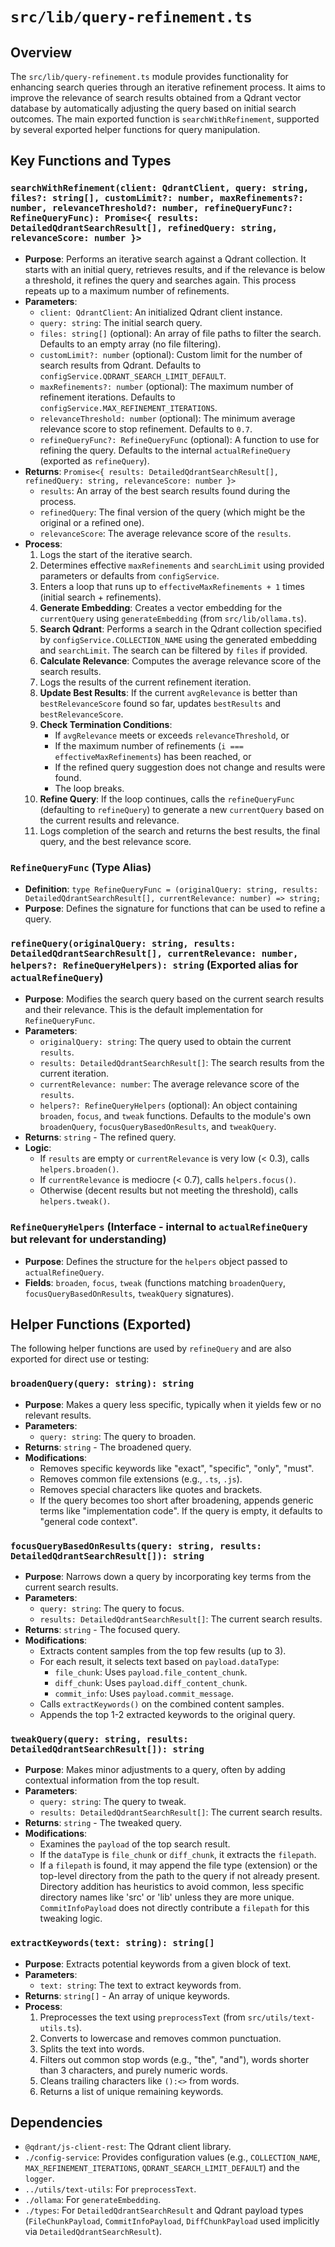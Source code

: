 # `src/lib/query-refinement.ts`

## Overview

The `src/lib/query-refinement.ts` module provides functionality for enhancing search queries through an iterative refinement process. It aims to improve the relevance of search results obtained from a Qdrant vector database by automatically adjusting the query based on initial search outcomes. The main exported function is `searchWithRefinement`, supported by several exported helper functions for query manipulation.

## Key Functions and Types

### `searchWithRefinement(client: QdrantClient, query: string, files?: string[], customLimit?: number, maxRefinements?: number, relevanceThreshold?: number, refineQueryFunc?: RefineQueryFunc): Promise<{ results: DetailedQdrantSearchResult[], refinedQuery: string, relevanceScore: number }>`

-   **Purpose**: Performs an iterative search against a Qdrant collection. It starts with an initial query, retrieves results, and if the relevance is below a threshold, it refines the query and searches again. This process repeats up to a maximum number of refinements.
-   **Parameters**:
    -   `client: QdrantClient`: An initialized Qdrant client instance.
    -   `query: string`: The initial search query.
    -   `files: string[]` (optional): An array of file paths to filter the search. Defaults to an empty array (no file filtering).
    -   `customLimit?: number` (optional): Custom limit for the number of search results from Qdrant. Defaults to `configService.QDRANT_SEARCH_LIMIT_DEFAULT`.
    -   `maxRefinements?: number` (optional): The maximum number of refinement iterations. Defaults to `configService.MAX_REFINEMENT_ITERATIONS`.
    -   `relevanceThreshold: number` (optional): The minimum average relevance score to stop refinement. Defaults to `0.7`.
    -   `refineQueryFunc?: RefineQueryFunc` (optional): A function to use for refining the query. Defaults to the internal `actualRefineQuery` (exported as `refineQuery`).
-   **Returns**: `Promise<{ results: DetailedQdrantSearchResult[], refinedQuery: string, relevanceScore: number }>`
    -   `results`: An array of the best search results found during the process.
    -   `refinedQuery`: The final version of the query (which might be the original or a refined one).
    -   `relevanceScore`: The average relevance score of the `results`.
-   **Process**:
    1.  Logs the start of the iterative search.
    2.  Determines effective `maxRefinements` and `searchLimit` using provided parameters or defaults from `configService`.
    3.  Enters a loop that runs up to `effectiveMaxRefinements + 1` times (initial search + refinements).
    4.  **Generate Embedding**: Creates a vector embedding for the `currentQuery` using `generateEmbedding` (from `src/lib/ollama.ts`).
    5.  **Search Qdrant**: Performs a search in the Qdrant collection specified by `configService.COLLECTION_NAME` using the generated embedding and `searchLimit`. The search can be filtered by `files` if provided.
    6.  **Calculate Relevance**: Computes the average relevance score of the search results.
    7.  Logs the results of the current refinement iteration.
    8.  **Update Best Results**: If the current `avgRelevance` is better than `bestRelevanceScore` found so far, updates `bestResults` and `bestRelevanceScore`.
    9.  **Check Termination Conditions**:
        -   If `avgRelevance` meets or exceeds `relevanceThreshold`, or
        -   If the maximum number of refinements (`i === effectiveMaxRefinements`) has been reached, or
        -   If the refined query suggestion does not change and results were found.
        -   The loop breaks.
    10. **Refine Query**: If the loop continues, calls the `refineQueryFunc` (defaulting to `refineQuery`) to generate a new `currentQuery` based on the current results and relevance.
    11. Logs completion of the search and returns the best results, the final query, and the best relevance score.

### `RefineQueryFunc` (Type Alias)
-   **Definition**: `type RefineQueryFunc = (originalQuery: string, results: DetailedQdrantSearchResult[], currentRelevance: number) => string;`
-   **Purpose**: Defines the signature for functions that can be used to refine a query.

### `refineQuery(originalQuery: string, results: DetailedQdrantSearchResult[], currentRelevance: number, helpers?: RefineQueryHelpers): string` (Exported alias for `actualRefineQuery`)

-   **Purpose**: Modifies the search query based on the current search results and their relevance. This is the default implementation for `RefineQueryFunc`.
-   **Parameters**:
    -   `originalQuery: string`: The query used to obtain the current `results`.
    -   `results: DetailedQdrantSearchResult[]`: The search results from the current iteration.
    -   `currentRelevance: number`: The average relevance score of the `results`.
    -   `helpers?: RefineQueryHelpers` (optional): An object containing `broaden`, `focus`, and `tweak` functions. Defaults to the module's own `broadenQuery`, `focusQueryBasedOnResults`, and `tweakQuery`.
-   **Returns**: `string` - The refined query.
-   **Logic**:
    -   If `results` are empty or `currentRelevance` is very low (< 0.3), calls `helpers.broaden()`.
    -   If `currentRelevance` is mediocre (< 0.7), calls `helpers.focus()`.
    -   Otherwise (decent results but not meeting the threshold), calls `helpers.tweak()`.

### `RefineQueryHelpers` (Interface - internal to `actualRefineQuery` but relevant for understanding)
-   **Purpose**: Defines the structure for the `helpers` object passed to `actualRefineQuery`.
-   **Fields**: `broaden`, `focus`, `tweak` (functions matching `broadenQuery`, `focusQueryBasedOnResults`, `tweakQuery` signatures).


## Helper Functions (Exported)

The following helper functions are used by `refineQuery` and are also exported for direct use or testing:

### `broadenQuery(query: string): string`

-   **Purpose**: Makes a query less specific, typically when it yields few or no relevant results.
-   **Parameters**:
    -   `query: string`: The query to broaden.
-   **Returns**: `string` - The broadened query.
-   **Modifications**:
    -   Removes specific keywords like "exact", "specific", "only", "must".
    -   Removes common file extensions (e.g., `.ts`, `.js`).
    -   Removes special characters like quotes and brackets.
    -   If the query becomes too short after broadening, appends generic terms like "implementation code". If the query is empty, it defaults to "general code context".

### `focusQueryBasedOnResults(query: string, results: DetailedQdrantSearchResult[]): string`

-   **Purpose**: Narrows down a query by incorporating key terms from the current search results.
-   **Parameters**:
    -   `query: string`: The query to focus.
    -   `results: DetailedQdrantSearchResult[]`: The current search results.
-   **Returns**: `string` - The focused query.
-   **Modifications**:
    -   Extracts content samples from the top few results (up to 3).
    -   For each result, it selects text based on `payload.dataType`:
        -   `file_chunk`: Uses `payload.file_content_chunk`.
        -   `diff_chunk`: Uses `payload.diff_content_chunk`.
        -   `commit_info`: Uses `payload.commit_message`.
    -   Calls `extractKeywords()` on the combined content samples.
    -   Appends the top 1-2 extracted keywords to the original query.

### `tweakQuery(query: string, results: DetailedQdrantSearchResult[]): string`

-   **Purpose**: Makes minor adjustments to a query, often by adding contextual information from the top result.
-   **Parameters**:
    -   `query: string`: The query to tweak.
    -   `results: DetailedQdrantSearchResult[]`: The current search results.
-   **Returns**: `string` - The tweaked query.
-   **Modifications**:
    -   Examines the `payload` of the top search result.
    -   If the `dataType` is `file_chunk` or `diff_chunk`, it extracts the `filepath`.
    -   If a `filepath` is found, it may append the file type (extension) or the top-level directory from the path to the query if not already present. Directory addition has heuristics to avoid common, less specific directory names like 'src' or 'lib' unless they are more unique. `CommitInfoPayload` does not directly contribute a `filepath` for this tweaking logic.

### `extractKeywords(text: string): string[]`

-   **Purpose**: Extracts potential keywords from a given block of text.
-   **Parameters**:
    -   `text: string`: The text to extract keywords from.
-   **Returns**: `string[]` - An array of unique keywords.
-   **Process**:
    1.  Preprocesses the text using `preprocessText` (from `src/utils/text-utils.ts`).
    2.  Converts to lowercase and removes common punctuation.
    3.  Splits the text into words.
    4.  Filters out common stop words (e.g., "the", "and"), words shorter than 3 characters, and purely numeric words.
    5.  Cleans trailing characters like `():<>` from words.
    6.  Returns a list of unique remaining keywords.

## Dependencies

-   `@qdrant/js-client-rest`: The Qdrant client library.
-   `./config-service`: Provides configuration values (e.g., `COLLECTION_NAME`, `MAX_REFINEMENT_ITERATIONS`, `QDRANT_SEARCH_LIMIT_DEFAULT`) and the `logger`.
-   `../utils/text-utils`: For `preprocessText`.
-   `./ollama`: For `generateEmbedding`.
-   `./types`: For `DetailedQdrantSearchResult` and Qdrant payload types (`FileChunkPayload`, `CommitInfoPayload`, `DiffChunkPayload` used implicitly via `DetailedQdrantSearchResult`).
